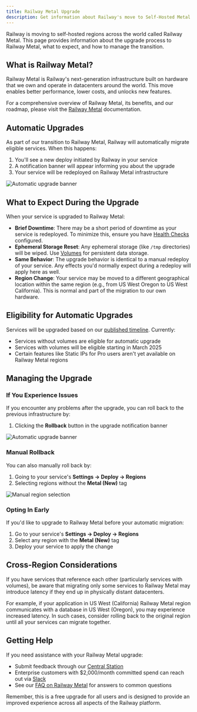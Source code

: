 ```yaml
---
title: Railway Metal Upgrade
description: Get information about Railway's move to Self-Hosted Metal
---
```


Railway is moving to self-hosted regions across the world called Railway Metal. This page provides information about the upgrade process to Railway Metal, what to expect, and how to manage the transition.

## What is Railway Metal?

Railway Metal is Railway's next-generation infrastructure built on hardware that we own and operate in datacenters around the world. This move enables better performance, lower costs, and unlocks new features.

For a comprehensive overview of Railway Metal, its benefits, and our roadmap, please visit the [Railway Metal](/railway-metal) documentation.

## Automatic Upgrades

As part of our transition to Railway Metal, Railway will automatically migrate eligible services. When this happens:

1. You'll see a new deploy initiated by Railway in your service
2. A notification banner will appear informing you about the upgrade
3. Your service will be redeployed on Railway Metal infrastructure

<Image
src="https://res.cloudinary.com/railway/image/upload/v1740604169/CleanShot_2025-02-26_at_16.04.18_2x_uayioh.png"
alt="Automatic upgrade banner"
layout="responsive"
width={940} height={236} quality={80} />

## What to Expect During the Upgrade

When your service is upgraded to Railway Metal:

- **Brief Downtime**: There may be a short period of downtime as your service is redeployed. To minimize this, ensure you have [Health Checks](/reference/healthchecks) configured.
- **Ephemeral Storage Reset**: Any ephemeral storage (like `/tmp` directories) will be wiped. Use [Volumes](/reference/volumes) for persistent data storage.
- **Same Behavior**: The upgrade behavior is identical to a manual redeploy of your service. Any effects you'd normally expect during a redeploy will apply here as well.
- **Region Change**: Your service may be moved to a different geographical location within the same region (e.g., from US West Oregon to US West California). This is normal and part of the migration to our own hardware.

## Eligibility for Automatic Upgrades

Services will be upgraded based on our [published timeline](/railway-metal#timeline). Currently:

- Services without volumes are eligible for automatic upgrade
- Services with volumes will be eligible starting in March 2025
- Certain features like Static IPs for Pro users aren't yet available on Railway Metal regions

## Managing the Upgrade

### If You Experience Issues

If you encounter any problems after the upgrade, you can roll back to the previous infrastructure by:

1. Clicking the **Rollback** button in the upgrade notification banner

<Image
src="https://res.cloudinary.com/railway/image/upload/v1740604169/CleanShot_2025-02-26_at_16.04.18_2x_uayioh.png"
alt="Automatic upgrade banner"
layout="responsive"
width={940} height={236} quality={80} />

### Manual Rollback

You can also manually roll back by:

1. Going to your service's **Settings → Deploy → Regions**
2. Selecting regions without the **Metal (New)** tag

<Image
src="https://res.cloudinary.com/railway/image/upload/v1736970930/docs/m3_kvwdgd.png"
alt="Manual region selection"
layout="responsive"
width={1140} height={560} quality={80} />

### Opting In Early

If you'd like to upgrade to Railway Metal before your automatic migration:

1. Go to your service's **Settings → Deploy → Regions**
2. Select any region with the **Metal (New)** tag
3. Deploy your service to apply the change

## Cross-Region Considerations

If you have services that reference each other (particularly services with volumes), be aware that migrating only some services to Railway Metal may introduce latency if they end up in physically distant datacenters.

For example, if your application in US West (California) Railway Metal region communicates with a database in US West (Oregon), you may experience increased latency. In such cases, consider rolling back to the original region until all your services can migrate together.

## Getting Help

If you need assistance with your Railway Metal upgrade:

- Submit feedback through our [Central Station](https://station.railway.com/feedback/feedback-railway-metal-a41f03a1)
- Enterprise customers with $2,000/month committed spend can reach out via [Slack](/reference/support#slack)
- See our [FAQ on Railway Metal](/railway-metal#faq) for answers to common questions

Remember, this is a free upgrade for all users and is designed to provide an improved experience across all aspects of the Railway platform.
